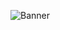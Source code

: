 ![Banner](https://github.com/SteveTheAnimator/MM-WorldTemplate/raw/main/Assets/TutorialInfo/Icons/URP.png)

